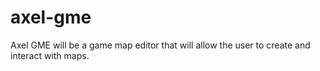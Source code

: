 # axel-gme
Axel GME will be a game map editor that will allow the user to create and interact with maps.
